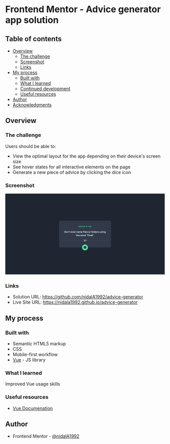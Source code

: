 # Frontend Mentor - Advice generator app solution

## Table of contents

- [Overview](#overview)
  - [The challenge](#the-challenge)
  - [Screenshot](#screenshot)
  - [Links](#links)
- [My process](#my-process)
  - [Built with](#built-with)
  - [What I learned](#what-i-learned)
  - [Continued development](#continued-development)
  - [Useful resources](#useful-resources)
- [Author](#author)
- [Acknowledgments](#acknowledgments)

## Overview

### The challenge

Users should be able to:

- View the optimal layout for the app depending on their device's screen size
- See hover states for all interactive elements on the page
- Generate a new piece of advice by clicking the dice icon

### Screenshot

![](screenshot.png)

### Links

- Solution URL: https://github.com/nidalA1992/advice-generator
- Live Site URL: https://nidala1992.github.io/advice-generator

## My process

### Built with

- Semantic HTML5 markup
- CSS
- Mobile-first workflow
- [Vue](https://vuejs.org) - JS library

### What I learned

Improved Vue usage skills

### Useful resources

- [Vue Documenation](https://vuejs.org)

## Author

- Frontend Mentor - [@nidalA1992](https://www.frontendmentor.io/profile/nidalA1992)
